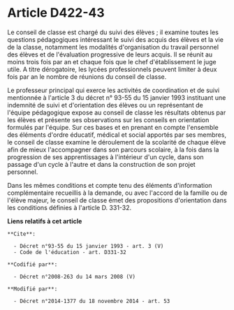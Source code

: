 # Article D422-43

Le conseil de classe est chargé du suivi des élèves ; il examine toutes les questions pédagogiques intéressant le suivi des
acquis des élèves et la vie de la classe, notamment les modalités d'organisation du travail personnel des élèves et de
l'évaluation progressive de leurs acquis. Il se réunit au moins trois fois par an et chaque fois que le chef d'établissement
le juge utile. A titre dérogatoire, les lycées professionnels peuvent limiter à deux fois par an le nombre de réunions du
conseil de classe.

Le professeur principal qui exerce les activités de coordination et de suivi mentionnée à l'article 3 du décret n° 93-55 du
15 janvier 1993 instituant une indemnité de suivi et d'orientation des élèves ou un représentant de l'équipe pédagogique
expose au conseil de classe les résultats obtenus par les élèves et présente ses observations sur les conseils en orientation
formulés par l'équipe. Sur ces bases et en prenant en compte l'ensemble des éléments d'ordre éducatif, médical et social
apportés par ses membres, le conseil de classe examine le déroulement de la scolarité de chaque élève afin de mieux
l'accompagner dans son parcours scolaire, à la fois dans la progression de ses apprentissages à l'intérieur d'un cycle, dans
son passage d'un cycle à l'autre et dans la construction de son projet personnel.

Dans les mêmes conditions et compte tenu des éléments d'information complémentaire recueillis à la demande, ou avec l'accord
de la famille ou de l'élève majeur, le conseil de classe émet des propositions d'orientation dans les conditions définies à
l'article D. 331-32.

**Liens relatifs à cet article**

	**Cite**:

	  - Décret n°93-55 du 15 janvier 1993 - art. 3 (V)
	  - Code de l'éducation - art. D331-32

	**Codifié par**:

	  - Décret n°2008-263 du 14 mars 2008 (V)

	**Modifié par**:

	  - Décret n°2014-1377 du 18 novembre 2014 - art. 53

